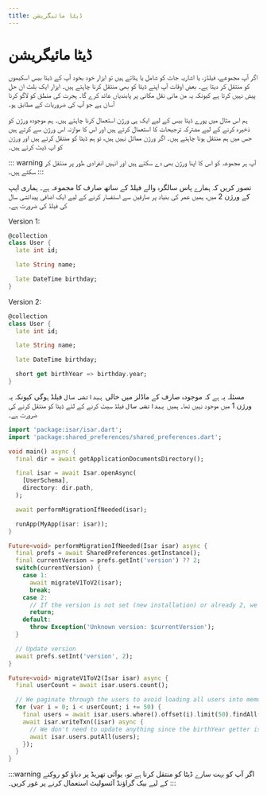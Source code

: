 ```yaml
---
title: ڈیٹا مائیگریشن
---
```


# ڈیٹا مائیگریشن

اگر آپ مجموعے، فیلڈز، یا اشاریہ جات کو شامل یا ہٹاتے ہیں تو ایزار خود بخود آپ کے ڈیٹا بیس اسکیموں کو منتقل کر دیتا ہے۔ بعض اوقات آپ اپنے ڈیٹا کو بھی منتقل کرنا چاہتے ہیں۔ ایزار ایک بلٹ ان حل پیش نہیں کرتا ہے کیونکہ یہ من مانی نقل مکانی پر پابندیاں عائد کرے گا۔ ہجرت کی منطق کو لاگو کرنا آسان ہے جو آپ کی ضروریات کے مطابق ہو۔

ہم اس مثال میں پورے ڈیٹا بیس کے لیے ایک ہی ورژن استعمال کرنا چاہتے ہیں۔ ہم موجودہ ورژن کو ذخیرہ کرنے کے لیے مشترکہ ترجیحات کا استعمال کرتے ہیں اور اس کا موازنہ اس ورژن سے کرتے ہیں جس میں ہم منتقل ہونا چاہتے ہیں۔ اگر ورژن مماثل نہیں ہیں، تو ہم ڈیٹا کو منتقل کرتے ہیں اور ورژن کو اپ ڈیٹ کرتے ہیں۔

::: warning
آپ ہر مجموعہ کو اس کا اپنا ورژن بھی دے سکتے ہیں اور انہیں انفرادی طور پر منتقل کر سکتے ہیں۔
:::

تصور کریں کہ ہمارے پاس سالگرہ والے فیلڈ کے ساتھ صارف کا مجموعہ ہے۔ ہماری ایپ کے ورژن 2 میں، ہمیں عمر کی بنیاد پر صارفین سے استفسار کرنے کے لیے ایک اضافی پیدائشی سال کی فیلڈ کی ضرورت ہے۔

Version 1:

```dart
@collection
class User {
  late int id;

  late String name;

  late DateTime birthday;
}
```

Version 2:

```dart
@collection
class User {
  late int id;

  late String name;

  late DateTime birthday;

  short get birthYear => birthday.year;
}
```

مسئلہ یہ ہے کہ موجودہ صارف کے ماڈلز میں خالی `پیدائشی سال` فیلڈ ہوگی کیونکہ یہ ورژن 1 میں موجود نہیں تھا۔ ہمیں `پیدائشی سال` فیلڈ سیٹ کرنے کے لئے ڈیٹا کو منتقل کرنے کی ضرورت ہے۔

```dart
import 'package:isar/isar.dart';
import 'package:shared_preferences/shared_preferences.dart';

void main() async {
  final dir = await getApplicationDocumentsDirectory();

  final isar = await Isar.openAsync(
    [UserSchema],
    directory: dir.path,
  );

  await performMigrationIfNeeded(isar);

  runApp(MyApp(isar: isar));
}

Future<void> performMigrationIfNeeded(Isar isar) async {
  final prefs = await SharedPreferences.getInstance();
  final currentVersion = prefs.getInt('version') ?? 2;
  switch(currentVersion) {
    case 1:
      await migrateV1ToV2(isar);
      break;
    case 2:
      // If the version is not set (new installation) or already 2, we do not need to migrate
      return;
    default:
      throw Exception('Unknown version: $currentVersion');
  }

  // Update version
  await prefs.setInt('version', 2);
}

Future<void> migrateV1ToV2(Isar isar) async {
  final userCount = await isar.users.count();

  // We paginate through the users to avoid loading all users into memory at once
  for (var i = 0; i < userCount; i += 50) {
    final users = await isar.users.where().offset(i).limit(50).findAll();
    await isar.writeTxn((isar) async {
      // We don't need to update anything since the birthYear getter is used
      await isar.users.putAll(users);
    });
  }
}
```

:::warning
اگر آپ کو بہت سارے ڈیٹا کو منتقل کرنا ہے تو، یوآئی تھریڈ پر دباؤ کو روکنے کے لیے بیک گراؤنڈ آئسولیٹ استعمال کرنے پر غور کریں۔
:::
